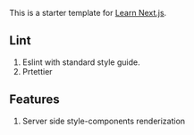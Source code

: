 This is a starter template for [Learn Next.js](https://nextjs.org/learn).

## Lint

1. Eslint with standard style guide.
2. Prtettier

## Features

1. Server side style-components renderization
